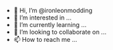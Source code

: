 - 👋 Hi, I’m @ironleonmodding
- 👀 I’m interested in ...
- 🌱 I’m currently learning ...
- 💞️ I’m looking to collaborate on ...
- 📫 How to reach me ...

<!---
ironleonmodding/ironleonmodding is a ✨ special ✨ repository because its `README.md` (this file) appears on your GitHub profile.
You can click the Preview link to take a look at your changes.
--->
